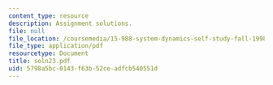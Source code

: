```yaml
---
content_type: resource
description: Assignment solutions.
file: null
file_location: /coursemedia/15-988-system-dynamics-self-study-fall-1998-spring-1999/5798a5bc0143f63b52ceadfcb540551d_soln23.pdf
file_type: application/pdf
resourcetype: Document
title: soln23.pdf
uid: 5798a5bc-0143-f63b-52ce-adfcb540551d
---
```

